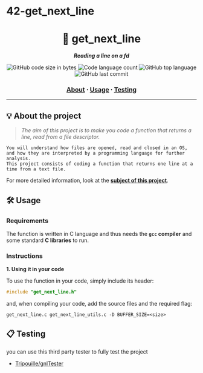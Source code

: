 # 42-get_next_line
<h1 align="center">
	📖 get_next_line
</h1>

<p align="center">
	<b><i>Reading a line on a fd</i></b><br>
</p>

<p align="center">
	<img alt="GitHub code size in bytes" src="https://img.shields.io/github/languages/code-size/isaad18/42-Get_next_line?color=lightblue" />
	<img alt="Code language count" src="https://img.shields.io/github/languages/count/isaad18/42-Get_next_line?color=yellow" />
	<img alt="GitHub top language" src="https://img.shields.io/github/languages/top/isaad18/42-Get_next_line?color=blue" />
	<img alt="GitHub last commit" src="https://img.shields.io/github/last-commit/isaad18/42-Get_next_line?color=green" />
</p>

<h3 align="center">
	<a href="#%EF%B8%8F-about">About</a>
	<span> · </span>
	<a href="#%EF%B8%8F-usage">Usage</a>
	<span> · </span>
	<a href="#-testing">Testing</a>
</h3>

---

## 💡 About the project

> _The aim of this project is to make you code a function that returns a line, read from a file descriptor._

	You will understand how files are opened, read and closed in an OS,
	and how they are interpreted by a programming language for further analysis.
	This project consists of coding a function that returns one line at a time from a text file.

For more detailed information, look at the [**subject of this project**](https://github.com/isaad18/42-get_next_line).


## 🛠️ Usage

### Requirements

The function is written in C language and thus needs the **`gcc` compiler** and some standard **C libraries** to run.

### Instructions

**1. Using it in your code**

To use the function in your code, simply include its header:

```C
#include "get_next_line.h"
```

and, when compiling your code, add the source files and the required flag:

```shell
get_next_line.c get_next_line_utils.c -D BUFFER_SIZE=<size>
```

## 📋 Testing

you can use this third party tester to fully test the project

* [Tripouille/gnlTester](https://github.com/Tripouille/gnlTester)
